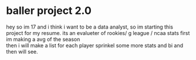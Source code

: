 ﻿# baller project 2.0
hey so im 17 and i think i want to be a data analyst, so im starting this project for my resume.
its an evalueter of rookies/ g league / ncaa stats
first im making a avg of the season  
then i will make a list for each player 
sprinkel some more stats and bi and then will see.
